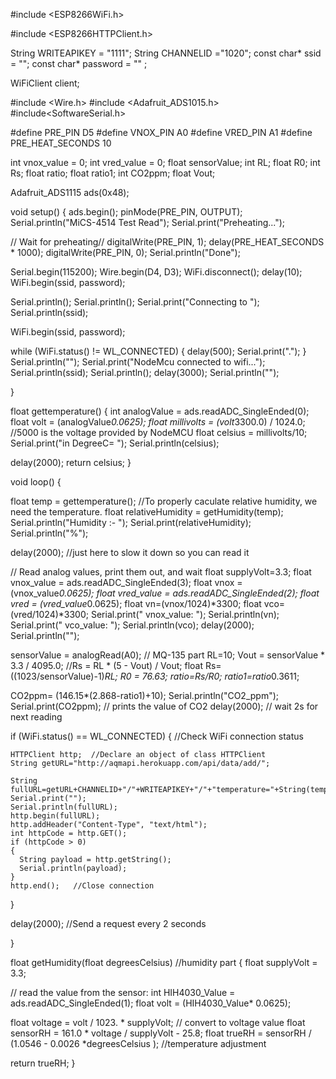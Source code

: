 #include <ESP8266WiFi.h>

#include <ESP8266HTTPClient.h>
 
String WRITEAPIKEY = "1111";
String CHANNELID ="1020";
const char* ssid = "";
const char* password = "" ;
 
WiFiClient client;

#include <Wire.h>
#include <Adafruit_ADS1015.h>
#include<SoftwareSerial.h>

#define PRE_PIN          D5
#define VNOX_PIN         A0
#define VRED_PIN         A1
#define PRE_HEAT_SECONDS 10



int vnox_value = 0;
int vred_value = 0;
float sensorValue;
int RL;
float R0;
int Rs;
float ratio;
float ratio1;
int CO2ppm;
float Vout;

Adafruit_ADS1115 ads(0x48);

void setup() 
{
  ads.begin();
  pinMode(PRE_PIN, OUTPUT);
  Serial.println("MiCS-4514 Test Read");
  Serial.print("Preheating...");

  // Wait for preheating//
  digitalWrite(PRE_PIN, 1);
  delay(PRE_HEAT_SECONDS * 1000);
  digitalWrite(PRE_PIN, 0);
  Serial.println("Done");

  Serial.begin(115200);
  Wire.begin(D4, D3);
   WiFi.disconnect();
  delay(10);
  WiFi.begin(ssid, password);
 
  Serial.println();
  Serial.println();
  Serial.print("Connecting to ");
  Serial.println(ssid);
 
  WiFi.begin(ssid, password);
 
  while (WiFi.status() != WL_CONNECTED) {
    delay(500);
    Serial.print(".");
  }
  Serial.println("");
  Serial.print("NodeMcu connected to wifi...");
  Serial.println(ssid);
  Serial.println();
  delay(3000);
  Serial.println("");
  
 
}



float gettemperature()
{
int analogValue = ads.readADC_SingleEnded(0);
float volt = (analogValue*0.0625);
float millivolts = (volt*3300.0) / 1024.0; //5000 is the voltage provided by NodeMCU
float celsius = millivolts/10;
Serial.print("in DegreeC=   ");
Serial.println(celsius);

delay(2000);
return celsius;
}


void loop() 
{

  
  float temp = gettemperature();                        //To properly caculate relative humidity, we need the temperature. 
  float relativeHumidity = getHumidity(temp);
  Serial.println("Humidity :- ");
  Serial.print(relativeHumidity);
  Serial.println("%"); 

  delay(2000); //just here to slow it down so you can read it

  // Read analog values, print them out, and wait
  float supplyVolt=3.3;
  float vnox_value = ads.readADC_SingleEnded(3);
  float vnox = (vnox_value*0.0625);
  float vred_value = ads.readADC_SingleEnded(2);
  float vred = (vred_value*0.0625);
  float vn=(vnox/1024)*3300;
  float vco=(vred/1024)*3300;
  Serial.print(" vnox_value: ");
  Serial.println(vn);
  Serial.print(" vco_value: ");
  Serial.println(vco);
  delay(2000);
  Serial.println("");



  sensorValue = analogRead(A0);                               // MQ-135 part
  RL=10;
  Vout = sensorValue * 3.3 / 4095.0;
  //Rs = RL * (5 - Vout) / Vout;
  float Rs=((1023/sensorValue)-1)*RL;
  R0 = 76.63;
  ratio=Rs/R0;
  ratio1=ratio*0.3611;

  CO2ppm= (146.15*(2.868-ratio1)+10);
  Serial.println("CO2_ppm");
  Serial.print(CO2ppm); // prints the value of CO2
  delay(2000); // wait 2s for next reading

  if (WiFi.status() == WL_CONNECTED) { //Check WiFi connection status
 
    HTTPClient http;  //Declare an object of class HTTPClient
    String getURL="http://aqmapi.herokuapp.com/api/data/add/";

    String fullURL=getURL+CHANNELID+"/"+WRITEAPIKEY+"/"+"temperature="+String(temp)+"&humidity="+String(relativeHumidity)+"&co2="+String(CO2ppm)+"&no2="+String(vn)+"&co="+String(vco);
    Serial.print("");
    Serial.println(fullURL);
    http.begin(fullURL);
    http.addHeader("Content-Type", "text/html");
    int httpCode = http.GET();                                  
    if (httpCode > 0) 
    { 
      String payload = http.getString();  
      Serial.println(payload);            
    }
    http.end();   //Close connection
  }
 
  delay(2000);    //Send a request every 2 seconds

}


float getHumidity(float degreesCelsius)               //humidity part
{
  float supplyVolt = 3.3;

  // read the value from the sensor:
  int  HIH4030_Value = ads.readADC_SingleEnded(1);
  float volt = (HIH4030_Value*  0.0625);
  
  
  float voltage =  volt / 1023. * supplyVolt; // convert to voltage value
  float sensorRH = 161.0 * voltage / supplyVolt - 25.8;
  float trueRH = sensorRH / (1.0546 - 0.0026 *degreesCelsius );             //temperature adjustment

  return trueRH;
}
